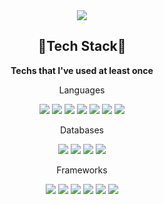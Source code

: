 <div align="center">
    <img src="https://capsule-render.vercel.app/api?type=wave&color=auto&height=300&section=header&text=yeong%20 hyeon&fontSize=90"/>
    <h2>🌟<b>Tech Stack</b>🌟</h2>
    <b>Techs that I've used at least once</b>
    <p>Languages</p>
    <img src="https://img.shields.io/badge/Java-007396?style=flat-square&logo=Java&logoColor=white"/>
    <img src="https://img.shields.io/badge/C Sharp-239120?style=flat-square&logo=CSharp&logoColor=white"/>
    <img src="https://img.shields.io/badge/JavaScript-F7DF1E?style=flat-square&logo=JavaScript&logoColor=black"/>
    <img src="https://img.shields.io/badge/Python-3776AB?style=flat-square&logo=Python&logoColor=white"/>
    <img src="https://img.shields.io/badge/Dart-0175C2?style=flat-square&logo=Dart&logoColor=white"/>
    <img src="https://img.shields.io/badge/CSS3-1572B6?style=flat-square&logo=CSS3&logoColor=white"/>
    <img src="https://img.shields.io/badge/HTML5-E34F26?style=flat-square&logo=HTML5&logoColor=white"/>
    <p>Databases</p>
    <img src="https://img.shields.io/badge/Microsoft SQL Server-CC2927?style=flat-square&logo=Microsoft SQL Server&logoColor=white"/>
    <img src="https://img.shields.io/badge/MariaDB-003545?style=flat-square&logo=MariaDB&logoColor=white"/>
    <img src="https://img.shields.io/badge/MySQL-4479A1?style=flat-square&logo=MySQL&logoColor=white"/>
    <img src="https://img.shields.io/badge/SQLite-003B57?style=flat-square&logo=SQLite&logoColor=white"/>
    <p>Frameworks</p>
    <img src="https://img.shields.io/badge/.NET-512BD4?style=flat-square&logo=.NET&logoColor=white"/>
    <img src="https://img.shields.io/badge/Bootstrap-7952B3?style=flat-square&logo=Bootstrap&logoColor=white"/>
    <img src="https://img.shields.io/badge/Django-092E20?style=flat-square&logo=Django&logoColor=white"/>
    <img src="https://img.shields.io/badge/React-09D3AC?style=flat-square&logo=Create React App&logoColor=black"/>
    <img src="https://img.shields.io/badge/Flutter-02569B?style=flat-square&logo=Flutter&logoColor=white"/>
    <img src="https://img.shields.io/badge/Apache Cordova-E8E8E8?style=flat-square&logo=Apache Cordova&logoColor=black"/>
</div>
